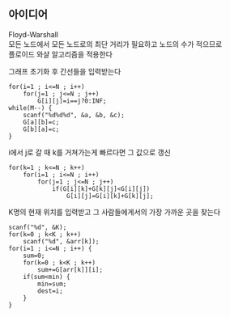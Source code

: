 ## 아이디어
Floyd-Warshall  
모든 노드에서 모든 노드로의 최단 거리가 필요하고 노드의 수가 적으므로  
플로이드 와샬 알고리즘을 적용한다  
  
그래프 초기화 후 간선들을 입력받는다
```
for(i=1 ; i<=N ; i++)
	for(j=1 ; j<=N ; j++)
		G[i][j]=i==j?0:INF;
while(M--) {
	scanf("%d%d%d", &a, &b, &c);
	G[a][b]=c;
	G[b][a]=c;
}
```
i에서 j로 갈 때 k를 거쳐가는게 빠르다면 그 값으로 갱신
```
for(k=1 ; k<=N ; k++)
	for(i=1 ; i<=N ; i++)
		for(j=1 ; j<=N ; j++)
			if(G[i][k]+G[k][j]<G[i][j])
				G[i][j]=G[i][k]+G[k][j];
```
K명의 현재 위치를 입력받고 그 사람들에게서의 가장 가까운 곳을 찾는다
```
scanf("%d", &K);
for(k=0 ; k<K ; k++)
	scanf("%d", &arr[k]);
for(i=1 ; i<=N ; i++) {
	sum=0;
	for(k=0 ; k<K ; k++)
		sum+=G[arr[k]][i];
	if(sum<min) {
		min=sum;
		dest=i;
	}
}
```
